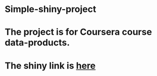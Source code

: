 # Simple-shiny-project
# The project is for Coursera course data-products.
# The shiny link is [here](https://sangaj.shinyapps.io/clt_proof_in_histogram/)
